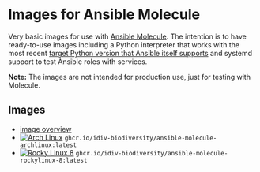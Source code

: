 # Images for Ansible Molecule

Very basic images for use with [Ansible Molecule][molecule]. The intention is
to have ready-to-use images including a Python interpreter that works with the
most recent [target Python version that Ansible itself supports][ansible-core
support matrix] and systemd support to test Ansible roles with services.

**Note:** The images are not intended for production use, just for testing with
Molecule.

## Images

- [image overview](https://github.com/orgs/idiv-biodiversity/packages?repo_name=ansible-molecule-images)
- [![Arch Linux](https://github.com/idiv-biodiversity/ansible-molecule-images/actions/workflows/archlinux.yml/badge.svg)](https://github.com/idiv-biodiversity/ansible-molecule-images/actions/workflows/archlinux.yml) `ghcr.io/idiv-biodiversity/ansible-molecule-archlinux:latest`
- [![Rocky Linux 8](https://github.com/idiv-biodiversity/ansible-molecule-images/actions/workflows/rockylinux-8.yml/badge.svg)](https://github.com/idiv-biodiversity/ansible-molecule-images/actions/workflows/rockylinux-8.yml) `ghcr.io/idiv-biodiversity/ansible-molecule-rockylinux-8:latest`


[ansible-core support matrix]: https://docs.ansible.com/ansible-core/devel/reference_appendices/release_and_maintenance.html#ansible-core-support-matrix
[molecule]: https://ansible.readthedocs.io/projects/molecule/
